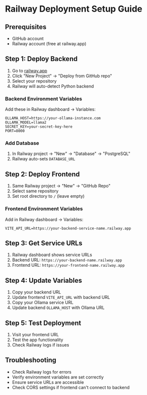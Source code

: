 # Railway Deployment Setup Guide

## Prerequisites
- GitHub account
- Railway account (free at railway.app)

## Step 1: Deploy Backend

1. Go to [railway.app](https://railway.app)
2. Click "New Project" → "Deploy from GitHub repo"
3. Select your repository
4. Railway will auto-detect Python backend

### Backend Environment Variables
Add these in Railway dashboard → Variables:

```
OLLAMA_HOST=https://your-ollama-instance.com
OLLAMA_MODEL=llama2
SECRET_KEY=your-secret-key-here
PORT=8000
```

### Add Database
1. In Railway project → "New" → "Database" → "PostgreSQL"
2. Railway auto-sets `DATABASE_URL`

## Step 2: Deploy Frontend

1. Same Railway project → "New" → "GitHub Repo"
2. Select same repository
3. Set root directory to `/` (leave empty)

### Frontend Environment Variables
Add in Railway dashboard → Variables:

```
VITE_API_URL=https://your-backend-service-name.railway.app
```

## Step 3: Get Service URLs

1. Railway dashboard shows service URLs
2. Backend URL: `https://your-backend-name.railway.app`
3. Frontend URL: `https://your-frontend-name.railway.app`

## Step 4: Update Variables

1. Copy your backend URL
2. Update frontend `VITE_API_URL` with backend URL
3. Copy your Ollama service URL
4. Update backend `OLLAMA_HOST` with Ollama URL

## Step 5: Test Deployment

1. Visit your frontend URL
2. Test the app functionality
3. Check Railway logs if issues

## Troubleshooting

- Check Railway logs for errors
- Verify environment variables are set correctly
- Ensure service URLs are accessible
- Check CORS settings if frontend can't connect to backend
